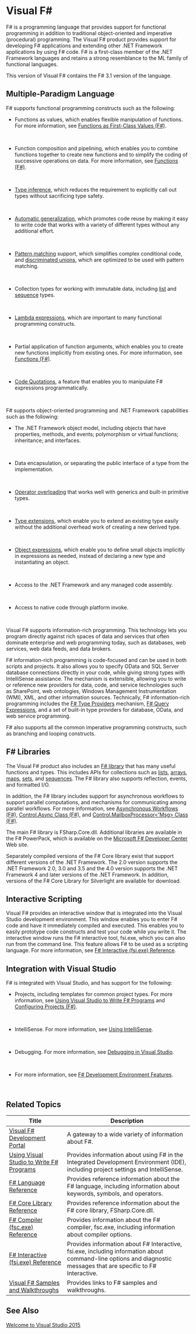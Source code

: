 # Visual F#

F# is a programming language that provides support for functional programming in addition to traditional object-oriented and imperative (procedural) programming. The Visual F# product provides support for developing F# applications and extending other .NET Framework applications by using F# code. F# is a first-class member of the .NET Framework languages and retains a strong resemblance to the ML family of functional languages.

This version of Visual F# contains the F# 3.1 version of the language.


## Multiple-Paradigm Language
F# supports functional programming constructs such as the following:


- Functions as values, which enables flexible manipulation of functions. For more information, see [Functions as First-Class Values &#40;F&#35;&#41;](Functions-as-First-Class-Values-%5BFSharp%5D.md).
<br />

- Function composition and pipelining, which enables you to combine functions together to create new functions and to simplify the coding of successive operations on data. For more information, see [Functions &#40;F&#35;&#41;](Functions-%5BFSharp%5D.md).
<br />

- [Type inference](http://msdn.microsoft.com/en-us/library/1064b523-4917-424c-9c4e-e4bf96ecae6f), which reduces the requirement to explicitly call out types without sacrificing type safety.
<br />

- [Automatic generalization](http://msdn.microsoft.com/en-us/library/1a9ea094-2f91-445f-9a48-54e41b12f370), which promotes code reuse by making it easy to write code that works with a variety of different types without any additional effort.
<br />

- [Pattern matching](http://msdn.microsoft.com/en-us/library/dab9b934-5528-4283-8986-794d832f0a0b) support, which simplifies complex conditional code, and [discriminated unions](http://msdn.microsoft.com/en-us/library/93d78afb-0fb3-4357-8bcd-5c94720916ca), which are optimized to be used with pattern matching.
<br />

- Collection types for working with immutable data, including [list](http://msdn.microsoft.com/en-us/library/83102799-f251-42e1-93ef-64232e8c5b1d) and [sequence](http://msdn.microsoft.com/en-us/library/6b773b6b-9c9a-4af8-bd9e-d96585c166db) types.
<br />

- [Lambda expressions](http://msdn.microsoft.com/en-us/library/556283bc-c82d-4cb5-b20a-d24b346b619d), which are important to many functional programming constructs.
<br />

- Partial application of function arguments, which enables you to create new functions implicitly from existing ones. For more information, see [Functions &#40;F&#35;&#41;](Functions-%5BFSharp%5D.md).
<br />

- [Code Quotations](http://msdn.microsoft.com/en-us/library/6f055397-a1f0-4f9a-927c-f0d7c6951155), a feature that enables you to manipulate F# expressions programmatically.
<br />

F# supports object-oriented programming and .NET Framework capabilities such as the following:


- The .NET Framework object model, including objects that have properties, methods, and events; polymorphism or virtual functions; inheritance; and interfaces.
<br />

- Data encapsulation, or separating the public interface of a type from the implementation.
<br />

- [Operator overloading](http://msdn.microsoft.com/en-us/library/6217a7e4-863b-475a-9d79-b788cddfb6f9) that works well with generics and built-in primitive types.
<br />

- [Type extensions](http://msdn.microsoft.com/en-us/library/6e27449f-204f-43e1-b7d6-e99f12cb0bc2), which enable you to extend an existing type easily without the additional overhead work of creating a new derived type.
<br />

- [Object expressions](http://msdn.microsoft.com/en-us/library/c2b23aa3-63de-4bea-aa73-6b54fefb5252), which enable you to define small objects implicitly in expressions as needed, instead of declaring a new type and instantiating an object.
<br />

- Access to the .NET Framework and any managed code assembly.
<br />

- Access to native code through platform invoke.
<br />

Visual F# supports information-rich programming. This technology lets you program directly against rich spaces of data and services that often dominate enterprise and web programming today, such as databases, web services, web data feeds, and data brokers.

F# information-rich programming is code-focused and can be used in both scripts and projects. It also allows you to specify OData and SQL Server database connections directly in your code, while giving strong types with IntelliSense assistance. The mechanism is extensible, allowing you to write or reference new providers for data, code, and service technologies such as SharePoint, web ontologies, Windows Management Instrumentation (WMI), XML, and other information sources. Technically, F# information-rich programming includes the [F# Type Providers](http://msdn.microsoft.com/en-us/library/ee83de0a-f7a7-4ddd-b292-53c1684a8e9e) mechanism, [F# Query Expressions](http://msdn.microsoft.com/en-us/library/ff72235c-3ad8-4215-8679-2754484823db), and a set of built-in type providers for database, OData, and web service programming.

F# also supports all the common imperative programming constructs, such as branching and looping constructs.


## F# Libraries
The Visual F# product also includes an [F# library](http://msdn.microsoft.com/en-us/library/430e8455-57a5-46a1-b4b1-4e54ed7f4ef3) that has many useful functions and types. This includes APIs for collections such as [lists](http://msdn.microsoft.com/en-us/library/83102799-f251-42e1-93ef-64232e8c5b1d), [arrays](http://msdn.microsoft.com/en-us/library/70ad71f0-f4bf-42d7-b1a9-44a2f4bd2c6f), [maps](http://msdn.microsoft.com/en-us/library/975316ea-55e3-4987-9994-90897ad45664), [sets](http://msdn.microsoft.com/en-us/library/50cebdce-0cd7-4c5c-8ebc-f3a9e90b38d8), and [sequences](http://msdn.microsoft.com/en-us/library/6b773b6b-9c9a-4af8-bd9e-d96585c166db). The F# library also supports reflection, events, and formatted I/O.

In addition, the F# library includes support for asynchronous workflows to support parallel computations, and mechanisms for communicating among parallel workflows. For more information, see [Asynchronous Workflows &#40;F&#35;&#41;](Asynchronous-Workflows-%5BFSharp%5D.md), [Control.Async Class &#40;F&#35;&#41;](Control.Async-Class-%5BFSharp%5D.md), and [Control.MailboxProcessor&#60;'Msg&#62; Class &#40;F&#35;&#41;](Control.MailboxProcessor%5B%27Msg%5D-Class-%5BFSharp%5D.md).

The main F# library is FSharp.Core.dll. Additional libraries are available in the F# PowerPack, which is available on the [Microsoft F# Developer Center](http://go.microsoft.com/fwlink/?LinkId=145209) Web site.

Separately compiled versions of the F# Core library exist that support different versions of the .NET Framework. The 2.0 version supports the .NET Framework 2.0, 3.0 and 3.5 and the 4.0 version supports the .NET Framework 4 and later versions of the .NET Framework. In addition, versions of the F# Core Library for Silverlight are available for download.


## Interactive Scripting
Visual F# provides an interactive window that is integrated into the Visual Studio development environment. This window enables you to enter F# code and have it immediately compiled and executed. This enables you to easily prototype code constructs and test your code while you write it. The interactive window runs the F# interactive tool, fsi.exe, which you can also run from the command line. This feature allows F# to be used as a scripting language. For more information, see [F&#35; Interactive &#40;fsi.exe&#41; Reference](FSharp-Interactive-%5Bfsi.exe%5D-Reference.md).


## Integration with Visual Studio
F# is integrated with Visual Studio, and has support for the following:


- Projects, including templates for common project types. For more information, see [Using Visual Studio to Write F&#35; Programs](Using-Visual-Studio-to-Write-FSharp-Programs.md) and [Configuring Projects &#40;F&#35;&#41;](Configuring-Projects-%5BFSharp%5D.md).
<br />

- IntelliSense. For more information, see [Using IntelliSense](https://msdn.microsoft.com/en-us/library/hcw1s69b.aspx).
<br />

- Debugging. For more information, see [Debugging in Visual Studio](https://msdn.microsoft.com/en-us/library/sc65sadd.aspx).
<br />

- For more information, see [F&#35; Development Environment Features](FSharp-Development-Environment-Features.md).
<br />


## Related Topics


|Title|Description|
|-----|-----------|
|[Visual F&#35; Development Portal](Visual-FSharp-Development-Portal.md)|A gateway to a wide variety of information about F#.|
|[Using Visual Studio to Write F&#35; Programs](Using-Visual-Studio-to-Write-FSharp-Programs.md)|Provides information about using F# in the Integrated Development Environment (IDE), including project settings and IntelliSense.|
|[F&#35; Language Reference](FSharp-Language-Reference.md)|Provides reference information about the F# language, including information about keywords, symbols, and operators.|
|[F&#35; Core Library Reference](FSharp-Core-Library-Reference.md)|Provides reference information about the F# core library, FSharp.Core.dll.|
|[F&#35; Compiler &#40;fsc.exe&#41; Reference](FSharp-Compiler-%5Bfsc.exe%5D-Reference.md)|Provides information about the F# compiler, fsc.exe, including information about compiler options.|
|[F&#35; Interactive &#40;fsi.exe&#41; Reference](FSharp-Interactive-%5Bfsi.exe%5D-Reference.md)|Provides information about F# Interactive, fsi.exe, including information about command-line options and diagnostic messages that are specific to F# Interactive.|
|[Visual F&#35; Samples and Walkthroughs](Visual-FSharp-Samples-and-Walkthroughs.md)|Provides links to F# samples and walkthroughs.|

## See Also
[Welcome to Visual Studio 2015](https://msdn.microsoft.com/en-us/library/dd831853.aspx)

